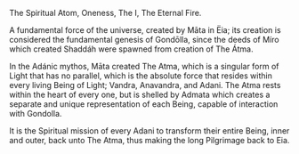 The Spiritual Atom, Oneness, The I, The Eternal Fire. 

A fundamental force of the universe, created by Māta in Ëia; its creation is considered the fundamental genesis of Gondōlla, since the deeds of Míro which created Shaddáh were spawned from creation of The Átma.

In the Adánic mythos, Māta created The Atma, which is a singular form of Light that has no parallel, which is the absolute force that resides within every living Being of Light; Vandra, Anavandra, and Adani. The Atma rests within the heart of every one, but is shelled by Admata which creates a separate and unique representation of each Being, capable of interaction with Gondolla. 

It is the Spiritual mission of every Adani to transform their entire Being, inner and outer, back unto The Atma, thus making the long Pilgrimage back to Eia.
